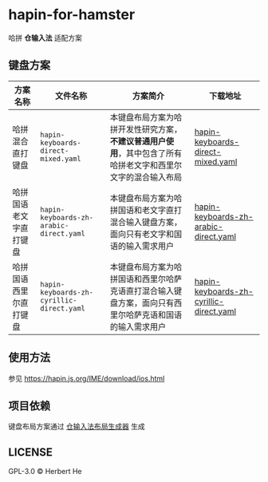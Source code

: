 # hapin-for-hamster

哈拼 **仓输入法** 适配方案

## 键盘方案

| 方案名称               | 文件名称                                  | 方案简介                                                                                                       | 下载地址                                                                                                                                                                              |
| ---------------------- | ----------------------------------------- | -------------------------------------------------------------------------------------------------------------- | ------------------------------------------------------------------------------------------------------------------------------------------------------------------------------------- |
| 哈拼混合直打键盘       | `hapin-keyboards-direct-mixed.yaml`       | 本键盘布局方案为哈拼开发性研究方案，**不建议普通用户使用**，其中包含了所有哈拼老文字和西里尔文字的混合输入布局 | [hapin-keyboards-direct-mixed.yaml](https://ghproxy.net/https://raw.githubusercontent.com/ha-pin/hapin-for-hamster/main/keyboards/hapin-keyboards-direct-mixed.yaml)                  |
| 哈拼国语老文字直打键盘 | `hapin-keyboards-zh-arabic-direct.yaml`   | 本键盘布局方案为哈拼国语和老文字直打混合输入键盘方案，面向只有老文字和国语的输入需求用户                       | [hapin-keyboards-zh-arabic-direct.yaml](https://ghproxy.net/https://raw.githubusercontent.com/ha-pin/hapin-for-hamster/main/keyboards/hapin-keyboards-zh-arabic-direct.yaml.yaml)     |
| 哈拼国语西里尔直打键盘 | `hapin-keyboards-zh-cyrillic-direct.yaml` | 本键盘布局方案为哈拼国语和西里尔哈萨克语直打混合输入键盘方案，面向只有西里尔哈萨克语和国语的输入需求用户       | [hapin-keyboards-zh-cyrillic-direct.yaml](https://ghproxy.net/https://raw.githubusercontent.com/ha-pin/hapin-for-hamster/main/keyboards/hapin-keyboards-zh-cyrillic-direct.yaml.yaml) |

## 使用方法

参见 <https://hapin.js.org/IME/download/ios.html>

## 项目依赖

键盘布局方案通过 [仓输入法布局生成器](https://github.com/lost-melody/hamster-tools) 生成

## LICENSE

GPL-3.0 &copy; Herbert He
